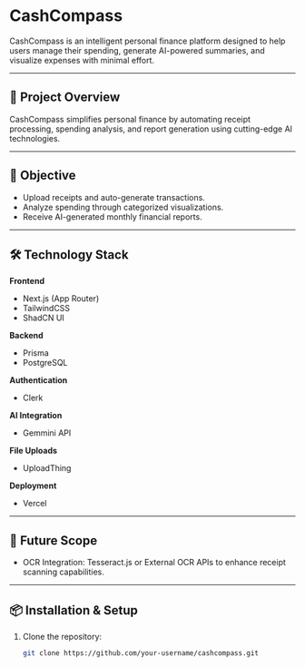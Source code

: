 # CashCompass

CashCompass is an intelligent personal finance platform designed to help users manage their spending, generate AI-powered summaries, and visualize expenses with minimal effort.

---

## 🚀 Project Overview

CashCompass simplifies personal finance by automating receipt processing, spending analysis, and report generation using cutting-edge AI technologies.

---

## 🎯 Objective

- Upload receipts and auto-generate transactions.
- Analyze spending through categorized visualizations.
- Receive AI-generated monthly financial reports.

---

## 🛠️ Technology Stack

**Frontend**  
- Next.js (App Router)
- TailwindCSS
- ShadCN UI

**Backend**  
- Prisma
- PostgreSQL

**Authentication**  
- Clerk

**AI Integration**  
- Gemmini API

**File Uploads**  
- UploadThing

**Deployment**  
- Vercel

---

## 🔮 Future Scope

- OCR Integration: Tesseract.js or External OCR APIs to enhance receipt scanning capabilities.

---

## 📦 Installation & Setup

1. Clone the repository:
   ```bash
   git clone https://github.com/your-username/cashcompass.git
